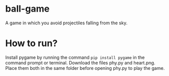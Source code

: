# ball-game
A game in which you avoid projectiles falling from the sky.

# How to run?
Install pygame by running the command `pip install pygame` in the command prompt or terminal. Download the files phy.py and heart.png. Place them both in the same folder before opening phy.py to play the game.

